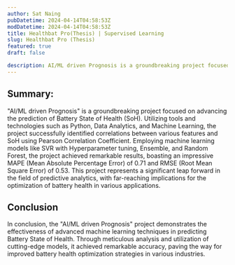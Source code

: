 ```yaml
---
author: Sat Naing
pubDatetime: 2024-04-14T04:58:53Z
modDatetime: 2024-04-14T04:58:53Z
title: Healthbat Pro(Thesis) | Supervised Learning
slug: Healthbat Pro (Thesis)
featured: true
draft: false

description: AI/ML driven Prognosis is a groundbreaking project focused on advancing the prediction of Battery State of Health (SoH).
---
```


## Summary:
"AI/ML driven Prognosis" is a groundbreaking project focused on advancing the prediction of Battery State of Health (SoH). Utilizing tools and technologies such as Python, Data Analytics, and Machine Learning, the project successfully identified correlations between various features and SoH using Pearson Correlation Coefficient. Employing machine learning models like SVR with Hyperparameter tuning, Ensemble, and Random Forest, the project achieved remarkable results, boasting an impressive MAPE (Mean Absolute Percentage Error) of 0.71 and RMSE (Root Mean Square Error) of 0.53. This project represents a significant leap forward in the field of predictive analytics, with far-reaching implications for the optimization of battery health in various applications.

## Conclusion

In conclusion, the "AI/ML driven Prognosis" project demonstrates the effectiveness of advanced machine learning techniques in predicting Battery State of Health. Through meticulous analysis and utilization of cutting-edge models, it achieved remarkable accuracy, paving the way for improved battery health optimization strategies in various industries.

